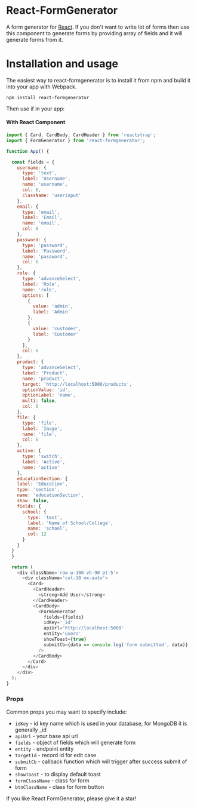 # React-FormGenerator

A form generator for [React](https://reactjs.org/). If you don't want to write lot of forms then use this component to generate 
forms by providing array of fields and it will generate forms from it. 

# Installation and usage 

The easiest way to react-formgenerator is to install it from npm and build it into your app with Webpack.
```
npm install react-formgenerator
```

Then use if in your app:

#### With React Component

```js
import { Card, CardBody, CardHeader } from 'reactstrap';
import { FormGenerator } from 'react-formgenerator';

function App() {

  const fields = {
    username: {
      type: 'text',
      label: 'Username',
      name: 'username',
      col: 6,
      className: 'userinput'
    },
    email: {
      type: 'email',
      label: 'Email',
      name: 'email',
      col: 6
    },
    password: {
      type: 'password',
      label: 'Password',
      name: 'password',
      col: 6
    },
    role: {
      type: 'advanceSelect',
      label: 'Role',
      name: 'role',
      options: [
        {
          value: 'admin',
          label: 'Admin'
        },
        {
          value: 'customer',
          label: 'Customer'
        }
      ],
      col: 6
    },
    product: {
      type: 'advanceSelect',
      label: 'Product',
      name: 'product',
      target: 'http://localhost:5000/products',
      optionValue: 'id',
      optionLabel: 'name',
      multi: false,
      col: 6
    },
    file: {
      type: 'file',
      label: 'Image',
      name: 'file',
      col: 6
    },
    active: {
      type: 'switch',
      label: 'Active',
      name: 'active'
    },
    educationSection: {
    label: 'Education',
    type: 'section',
    name: 'educationSection',
    show: false,
    fields: {
      school: {
        type: 'text',
        label: 'Name of School/College',
        name: 'school',
        col: 12
      }
    }
  }
  }

  return (
    <div className='row w-100 vh-90 pt-5'>
      <div className='col-10 mx-auto'>
        <Card>
          <CardHeader>
            <strong>Add User</strong>
          </CardHeader>
          <CardBody>
            <FormGenerator 
              fields={fields}
              idKey='_id'
              apiUrl='http://localhost:5000' 
              entity='users'
              showToast={true}
              submitCb={data => console.log('form submitted', data)}
            />
          </CardBody>
        </Card>
      </div>
    </div>
  );
}
```
### Props

Common props you may want to specify include:

- `idKey` - id key name which is used in your database, for MongoDB it is generally _id
- `apiUrl` - your base api url
- `fields` - object of fields which will generate form
- `entity` - endpoint entity
- `targetId` - record id for edit case
- `submitCb` - callback function which will trigger after success submit of form
- `showToast` - to display default toast
- `formClassName` - class for form
- `btnClassName` - class for form button

If you like React FormGenerator, please give it a star!
